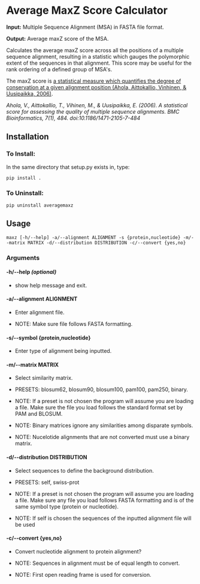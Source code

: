 # Average MaxZ Score Calculator
**Input:** Multiple Sequence Alignment (MSA) in FASTA file format.

**Output:** Average maxZ score of the MSA.

Calculates the average maxZ score across all the positions of a multiple sequence alignment, resulting in a statistic which gauges the polymorphic extent of the sequences in that alignment. This score may be useful for the rank ordering of a defined group of MSA's. 

The maxZ score is [a statistical measure which quantifies the degree of conservation at a given alignment position (Ahola, Aittokallio, Vinhinen, & Uusipaikka, 2006)](https://bmcbioinformatics.biomedcentral.com/articles/10.1186/1471-2105-7-484).

*Ahola, V., Aittokallio, T., Vihinen, M., & Uusipaikka, E. (2006). A statistical score for assessing the quality of multiple sequence alignments. BMC Bioinformatics, 7(1), 484. doi:10.1186/1471-2105-7-484*

## Installation
### To Install: 
In the same directory that setup.py exists in, type:

```pip install .```

### To Uninstall: 
```pip uninstall averagemaxz```

## Usage
```
maxz [-h/--help] -a/--alignment ALIGNMENT -s {protein,nucleotide} -m/--matrix MATRIX -d/--distribution DISTRIBUTION -c/--convert {yes,no}
```

### Arguments
#### -h/--help *(optional)*
- show help message and exit.

#### -a/--alignment ALIGNMENT
- Enter alignment file.

- NOTE: Make sure file follows FASTA formatting.

#### -s/--symbol {protein,nucleotide}
- Enter type of alignment being inputted.

#### -m/--matrix MATRIX
- Select similarity matrix.

- PRESETS: blosum62, blosum90, blosum100, pam100, pam250, binary.

- NOTE: If a preset is not chosen the program will assume you are loading a file. Make sure the file you load follows the standard format set by PAM and BLOSUM.

- NOTE: Binary matrices ignore any similarities among disparate symbols.

- NOTE: Nucelotide alignments that are not converted must use a binary matrix.

#### -d/--distribution DISTRIBUTION
- Select sequences to define the background distribution.

- PRESETS: self, swiss-prot

- NOTE: If a preset is not chosen the program will assume you are loading a file. Make sure any file you load follows FASTA formatting and is of the same symbol type (protein or nucleotide).

- NOTE: If self is chosen the sequences of the inputted alignment file will be used

#### -c/--convert {yes,no}
- Convert nucleotide alignment to protein alignment?

- NOTE: Sequences in alignment must be of equal length to convert.

- NOTE: First open reading frame is used for conversion.
